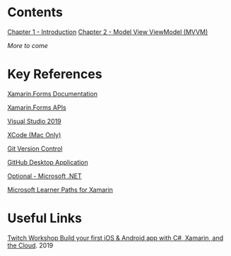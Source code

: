 # Contents
[Chapter 1 - Introduction](Chapters/Chapter_1_Introduction/README.md)
[Chapter 2 - Model View ViewModel (MVVM)](Chapters/Chapter_2_MVVM/README.md)

_More to come_

# Key References
[Xamarin.Forms Documentation](https://docs.microsoft.com/en-gb/xamarin/xamarin-forms/)

[Xamarin.Forms APIs](https://docs.microsoft.com/en-gb/dotnet/api/xamarin.forms?view=xamarin-forms)

[Visual Studio 2019](https://visualstudio.microsoft.com/downloads/)

[XCode (Mac Only)](https://apps.apple.com/gb/app/xcode/id497799835?mt=12)

[Git Version Control](https://git-scm.com/downloads)

[GitHub Desktop Application](https://desktop.github.com/)

[Optional - Microsoft .NET](https://dotnet.microsoft.com/)

[Microsoft Learner Paths for Xamarin](https://docs.microsoft.com/en-us/learn/browse/?roles=developer&resource_type=learning%20path&products=xamarin)

# Useful Links

[Twitch Workshop Build your first iOS & Android app with C#, Xamarin, and the Cloud](https://www.youtube.com/watch?v=3pfHv8osbCw). 2019
